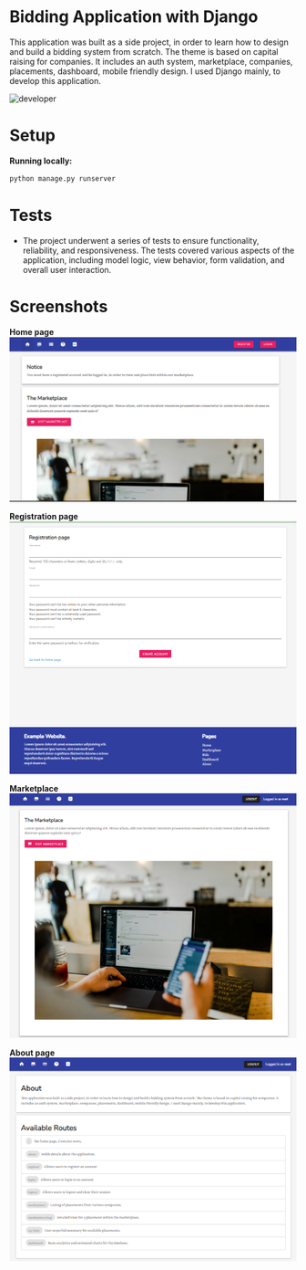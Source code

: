 # Bidding Application with Django
This application was built as a side project, in order to learn how to design and build a bidding system from scratch. The theme is based on capital raising for companies. It includes an auth system, marketplace, companies, placements, dashboard, mobile friendly design. I used Django mainly, to develop this application.


![developer](https://img.shields.io/badge/Developed%20By%20%3A-Inzamamul%20Haque%20Ashique-red)

# Setup

**Running locally:**
```bash
python manage.py runserver
```

# Tests
- The project underwent a series of tests to ensure functionality, reliability, and responsiveness. The tests covered various aspects of the application, including model logic, view behavior, form validation, and overall user interaction.

# Screenshots 

**Home page**
![home page](https://github.com/ExpoPythonist/biding-app/blob/master/screenshots/Home.png)

**Registration page**
![registration page](https://github.com/ExpoPythonist/biding-app/blob/master/screenshots/Registration.png)

**Marketplace**
![bid summary page](https://github.com/ExpoPythonist/biding-app/blob/master/screenshots/Marketplace.png)

**About page**
![About page](https://github.com/ExpoPythonist/biding-app/blob/master/screenshots/About.png)

